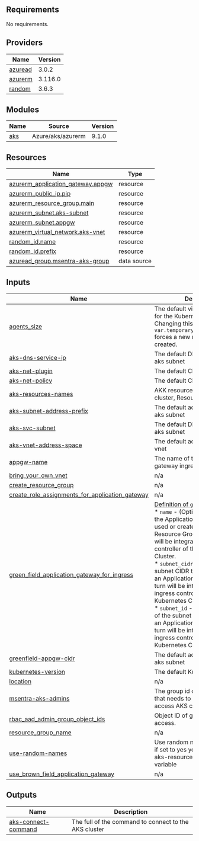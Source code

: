 ## Requirements

No requirements.

## Providers

| Name | Version |
|------|---------|
| <a name="provider_azuread"></a> [azuread](#provider\_azuread) | 3.0.2 |
| <a name="provider_azurerm"></a> [azurerm](#provider\_azurerm) | 3.116.0 |
| <a name="provider_random"></a> [random](#provider\_random) | 3.6.3 |

## Modules

| Name | Source | Version |
|------|--------|---------|
| <a name="module_aks"></a> [aks](#module\_aks) | Azure/aks/azurerm | 9.1.0 |

## Resources

| Name | Type |
|------|------|
| [azurerm_application_gateway.appgw](https://registry.terraform.io/providers/hashicorp/azurerm/latest/docs/resources/application_gateway) | resource |
| [azurerm_public_ip.pip](https://registry.terraform.io/providers/hashicorp/azurerm/latest/docs/resources/public_ip) | resource |
| [azurerm_resource_group.main](https://registry.terraform.io/providers/hashicorp/azurerm/latest/docs/resources/resource_group) | resource |
| [azurerm_subnet.aks-subnet](https://registry.terraform.io/providers/hashicorp/azurerm/latest/docs/resources/subnet) | resource |
| [azurerm_subnet.appgw](https://registry.terraform.io/providers/hashicorp/azurerm/latest/docs/resources/subnet) | resource |
| [azurerm_virtual_network.aks-vnet](https://registry.terraform.io/providers/hashicorp/azurerm/latest/docs/resources/virtual_network) | resource |
| [random_id.name](https://registry.terraform.io/providers/hashicorp/random/latest/docs/resources/id) | resource |
| [random_id.prefix](https://registry.terraform.io/providers/hashicorp/random/latest/docs/resources/id) | resource |
| [azuread_group.msentra-aks-group](https://registry.terraform.io/providers/hashicorp/azuread/latest/docs/data-sources/group) | data source |

## Inputs

| Name | Description | Type | Default | Required |
|------|-------------|------|---------|:--------:|
| <a name="input_agents_size"></a> [agents\_size](#input\_agents\_size) | The default virtual machine size for the Kubernetes agents. Changing this without specifying `var.temporary_name_for_rotation` forces a new resource to be created. | `string` | `"Standard_D2s_v3"` | no |
| <a name="input_aks-dns-service-ip"></a> [aks-dns-service-ip](#input\_aks-dns-service-ip) | The default DNS service IP of the aks subnet | `string` | n/a | yes |
| <a name="input_aks-net-plugin"></a> [aks-net-plugin](#input\_aks-net-plugin) | The default CNI | `string` | n/a | yes |
| <a name="input_aks-net-policy"></a> [aks-net-policy](#input\_aks-net-policy) | The default CNI Policy | `string` | n/a | yes |
| <a name="input_aks-resources-names"></a> [aks-resources-names](#input\_aks-resources-names) | AKK resources names (AKS cluster, Resource group, etc.) | `map(string)` | n/a | yes |
| <a name="input_aks-subnet-address-prefix"></a> [aks-subnet-address-prefix](#input\_aks-subnet-address-prefix) | The default address prefix of the aks subnet | `string` | n/a | yes |
| <a name="input_aks-svc-subnet"></a> [aks-svc-subnet](#input\_aks-svc-subnet) | The default DNS service IP of the aks subnet | `string` | n/a | yes |
| <a name="input_aks-vnet-address-space"></a> [aks-vnet-address-space](#input\_aks-vnet-address-space) | The default address space of the vnet | `string` | n/a | yes |
| <a name="input_appgw-name"></a> [appgw-name](#input\_appgw-name) | The name of the application gateway ingress | `string` | n/a | yes |
| <a name="input_bring_your_own_vnet"></a> [bring\_your\_own\_vnet](#input\_bring\_your\_own\_vnet) | n/a | `bool` | `true` | no |
| <a name="input_create_resource_group"></a> [create\_resource\_group](#input\_create\_resource\_group) | n/a | `bool` | `true` | no |
| <a name="input_create_role_assignments_for_application_gateway"></a> [create\_role\_assignments\_for\_application\_gateway](#input\_create\_role\_assignments\_for\_application\_gateway) | n/a | `bool` | `true` | no |
| <a name="input_green_field_application_gateway_for_ingress"></a> [green\_field\_application\_gateway\_for\_ingress](#input\_green\_field\_application\_gateway\_for\_ingress) | [Definition of `green_field`](https://learn.microsoft.com/en-us/azure/application-gateway/tutorial-ingress-controller-add-on-new)<br/>* `name` - (Optional) The name of the Application Gateway to be used or created in the Nodepool Resource Group, which in turn will be integrated with the ingress controller of this Kubernetes Cluster.<br/>* `subnet_cidr` - (Optional) The subnet CIDR to be used to create an Application Gateway, which in turn will be integrated with the ingress controller of this Kubernetes Cluster.<br/>* `subnet_id` - (Optional) The ID of the subnet on which to create an Application Gateway, which in turn will be integrated with the ingress controller of this Kubernetes Cluster. | <pre>object({<br/>    name        = optional(string)<br/>    subnet_cidr = optional(string)<br/>    subnet_id   = optional(string)<br/>  })</pre> | n/a | yes |
| <a name="input_greenfield-appgw-cidr"></a> [greenfield-appgw-cidr](#input\_greenfield-appgw-cidr) | The default address prefix of the aks subnet | `string` | n/a | yes |
| <a name="input_kubernetes-version"></a> [kubernetes-version](#input\_kubernetes-version) | The default Kubernetes version | `string` | n/a | yes |
| <a name="input_location"></a> [location](#input\_location) | n/a | `string` | `"eastus"` | no |
| <a name="input_msentra-aks-admins"></a> [msentra-aks-admins](#input\_msentra-aks-admins) | The group id of the AKS group that needs to be Admins to access AKS cluster | `string` | n/a | yes |
| <a name="input_rbac_aad_admin_group_object_ids"></a> [rbac\_aad\_admin\_group\_object\_ids](#input\_rbac\_aad\_admin\_group\_object\_ids) | Object ID of groups with admin access. | `list(string)` | `null` | no |
| <a name="input_resource_group_name"></a> [resource\_group\_name](#input\_resource\_group\_name) | n/a | `string` | `null` | no |
| <a name="input_use-random-names"></a> [use-random-names](#input\_use-random-names) | Use random names for resources if set to yes you must provide aks-resources-names map variable | `bool` | n/a | yes |
| <a name="input_use_brown_field_application_gateway"></a> [use\_brown\_field\_application\_gateway](#input\_use\_brown\_field\_application\_gateway) | n/a | `bool` | `false` | no |

## Outputs

| Name | Description |
|------|-------------|
| <a name="output_aks-connect-command"></a> [aks-connect-command](#output\_aks-connect-command) | The full of the command to connect to the AKS cluster |
